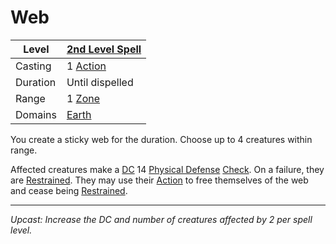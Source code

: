 # Web

| Level    | [2nd Level Spell](2nd%20Level%20Spells.md)                            |
| -------- | --------------------------------------------------------------------- |
| Casting  | 1 [Action](../../../../Game%20Procedures/Core%20Procedures/Action.md) |
| Duration | Until dispelled                                                       |
| Range    | 1 [Zone](../../../../Game%20Procedures/Core%20Procedures/Zone.md)     |
| Domains  | [Earth](../../Spell%20Domains/Earth.md)                               |

You create a sticky web for the duration. Choose up to 4 creatures within range.

Affected creatures make a [DC](../../../../Game%20Procedures/Core%20Procedures/DC.md) 14 [Physical Defense](../../../../Player%20Characters/Derived%20Statistics/Physical%20Defense.md) [Check](../../../../Game%20Procedures/Core%20Procedures/Check.md). On a failure, they are [Restrained](../../../../Game%20Procedures/Conditions/Restrained.md). They may use their [Action](../../../../Game%20Procedures/Core%20Procedures/Action.md) to free themselves of the web and cease being [Restrained](../../../../Game%20Procedures/Conditions/Restrained.md).

---
*Upcast: Increase the DC and number of creatures affected by 2 per spell level.*
